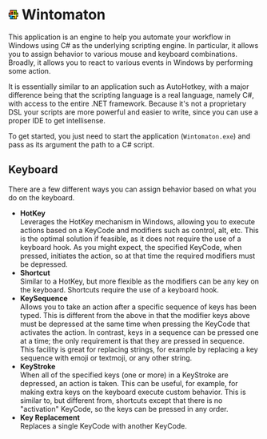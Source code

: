 <img src="Wintomaton.png" width="20" height="20"> Wintomaton
=============

This application is an engine to help you automate your workflow in Windows using C# as the underlying scripting engine.  In particular, it allows you to assign behavior to various mouse and keyboard combinations.  Broadly, it allows you to react to various events in Windows by performing some action.

It is essentially similar to an application such as AutoHotkey, with a major difference being that the scripting language is a real language, namely C#, with access to the entire .NET framework.  Because it's not a proprietary DSL your scripts are more powerful and easier to write, since you can use a proper IDE to get intellisense.

To get started, you just need to start the application (`Wintomaton.exe`) and pass as its argument the path to a C# script.

Keyboard
-------------
There are a few different ways you can assign behavior based on what you do on the keyboard.

* **HotKey**  
  Leverages the HotKey mechanism in Windows, allowing you to execute actions based on a KeyCode and modifiers such as control, alt, etc.  This is the optimal solution if feasible, as it does not require the use of a keyboard hook.  As you might expect, the specified KeyCode, when pressed, initiates the action, so at that time the required modifiers must be depressed.
* **Shortcut**  
  Similar to a HotKey, but more flexible as the modifiers can be any key on the keyboard.  Shortcuts require the use of a keyboard hook.
* **KeySequence**  
  Allows you to take an action after a specific sequence of keys has been typed. This is different from the above in that the modifier keys above must be depressed at the same time when pressing the KeyCode that activates the action.  In contrast, keys in a sequence can be pressed one at a time; the only requirement is that they are pressed in sequence.  This facility is great for replacing strings, for example by replacing a key sequence with emoji or textmoji, or any other string.
* **KeyStroke**  
  When all of the specified keys (one or more) in a KeyStroke are depressed, an action is taken.  This can be useful, for example, for making extra keys on the keyboard execute custom behavior.  This is similar to, but different from, shortcuts except that there is no "activation" KeyCode, so the keys can be pressed in any order.
* **Key Replacement**  
  Replaces a single KeyCode with another KeyCode.